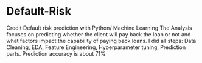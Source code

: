 # Default-Risk
Credit Default risk prediction with Python/ Machine Learning
The Analysis focuses on predicting whether the client will pay back the loan or not and what factors impact the capability of paying back loans. I did all steps: Data Cleaning, EDA, Feature Engineering, Hyperparameter tuning, Prediction parts. Prediction accuracy is about 71%
